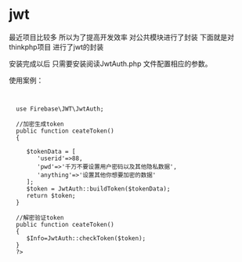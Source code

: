 # jwt
最近项目比较多  所以为了提高开发效率  对公共模块进行了封装
下面就是对thinkphp项目 进行了jwt的封装

安装完成以后  只需要安装阅读JwtAuth.php 文件配置相应的参数。

使用案例：



` ` 
      
      use Firebase\JWT\JwtAuth;

      //加密生成token
      public function ceateToken()
      {

         $tokenData = [
            'userid'=>88,
            'pwd'=>'千万不要设置用户密码以及其他隐私数据',
            'anything'=>'设置其他你想要加密的数据'
         ];
         $token = JwtAuth::buildToken($tokenData);
         return $token;
      }

      //解密验证token
      public function ceateToken()
      {
         $Info=JwtAuth::checkToken($token);
      }
      ?>
` ` 
